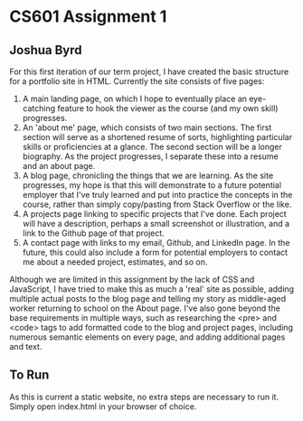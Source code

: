 # CS601 Assignment 1
## Joshua Byrd

For this first iteration of our term project, I have created the basic structure for a portfolio site in HTML. Currently the site consists of five pages: 

1. A main landing page, on which I hope to eventually place an eye-catching feature to hook the viewer as the course (and my own skill) progresses.
2. An 'about me' page, which consists of two main sections. The first section will serve as a shortened resume of sorts, highlighting particular skills or proficiencies at a glance. The second section will be a longer biography. As the project progresses, I separate these into a resume and an about page.
3. A blog page, chronicling the things that we are learning. As the site progresses, my hope is that this will demonstrate to a future potential employer that I've truly learned and put into practice the concepts in the course, rather than simply copy/pasting from Stack Overflow or the like.
4. A projects page linking to specific projects that I've done. Each project will have a description, perhaps a small screenshot or illustration, and a link to the Github page of that project.
5. A contact page with links to my email, Github, and LinkedIn page. In the future, this could also include a form for potential employers to contact me about a needed project, estimates, and so on. 

Although we are limited in this assignment by the lack of CSS and JavaScript, I have tried to make this as much a 'real' site as possible, adding multiple actual posts to the blog page and telling my story as middle-aged worker returning to school on the About page. I've also gone beyond the base requirements in multiple ways, such as researching the \<pre\> and \<code\> tags to add formatted code to the blog and project pages, including numerous semantic elements on every page, and adding additional pages and text. 

## To Run

As this is current a static website, no extra steps are necessary to run it. Simply open index.html in your browser of choice.
